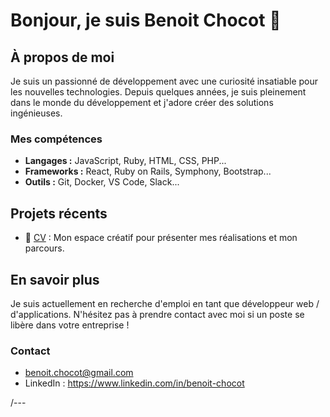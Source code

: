 # Bonjour, je suis Benoit Chocot 👋

## À propos de moi
Je suis un passionné de développement avec une curiosité insatiable pour les nouvelles technologies. Depuis quelques années, je suis pleinement dans le monde du développement et j'adore créer des solutions ingénieuses.

### Mes compétences
- **Langages :** JavaScript, Ruby, HTML, CSS, PHP...
- **Frameworks :** React, Ruby on Rails, Symphony, Bootstrap...
- **Outils :** Git, Docker, VS Code, Slack...

## Projets récents
- 🚀 [CV](https://benoitchocot.github.io/cv) : Mon espace créatif pour présenter mes réalisations et mon parcours.

## En savoir plus
Je suis actuellement en recherche d'emploi en tant que développeur web / d'applications. N'hésitez pas à prendre contact avec moi si un poste se libère dans votre entreprise !
### Contact
- benoit.chocot@gmail.com
- LinkedIn : https://www.linkedin.com/in/benoit-chocot

/---
